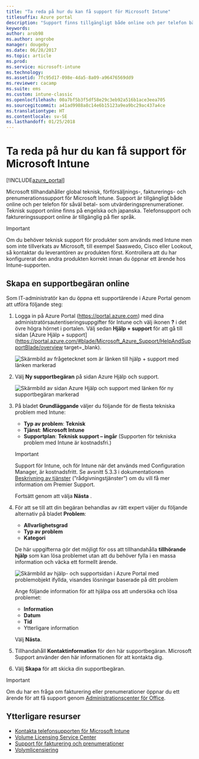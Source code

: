 ```yaml
---
title: "Ta reda på hur du kan få support för Microsoft Intune"
titlesuffix: Azure portal
description: "Support finns tillgängligt både online och per telefon både för betal- och utvärderingsprenumerationer.\""
keywords: 
author: arob98
ms.author: angrobe
manager: dougeby
ms.date: 06/28/2017
ms.topic: article
ms.prod: 
ms.service: microsoft-intune
ms.technology: 
ms.assetid: 7fc95d17-098e-4da5-8a09-a96476569dd9
ms.reviewer: cacamp
ms.suite: ems
ms.custom: intune-classic
ms.openlocfilehash: 00a7bf5b3f5df58e29c3eb92a516b1ace3eea705
ms.sourcegitcommit: a41ad9988a8c14e6b15123a9ea9bc29ac437a4ce
ms.translationtype: HT
ms.contentlocale: sv-SE
ms.lasthandoff: 01/25/2018
---
```

# <a name="how-to-get-support-for-microsoft-intune"></a>Ta reda på hur du kan få support för Microsoft Intune

[!INCLUDE[azure_portal](./includes/note-for-both-portals.md)]

Microsoft tillhandahåller global teknisk, förförsäljnings-, fakturerings- och prenumerationssupport för Microsoft Intune. Support är tillgängligt både online och per telefon för såväl betal- som utvärderingsprenumerationer. Teknisk support online finns på engelska och japanska. Telefonsupport och faktureringssupport online är tillgänglig på fler språk.

>[!IMPORTANT]
> Om du behöver teknisk support för produkter som används med Intune men som inte tillverkats av Microsoft, till exempel Saaswedo, Cisco eller Lookout, så kontaktar du leverantören av produkten först. Kontrollera att du har konfigurerat den andra produkten korrekt innan du öppnar ett ärende hos Intune-supporten.

## <a name="create-an-online-support-ticket"></a>Skapa en supportbegäran online

Som IT-administratör kan du öppna ett supportärende i Azure Portal genom att utföra följande steg:

1. Logga in på Azure Portal (https://portal.azure.com) med dina administratörsautentiseringsuppgifter för Intune och välj ikonen **?** i det övre högra hörnet i portalen. Välj sedan **Hjälp + support** för att gå till sidan [Azure Hjälp + support](https://portal.azure.com/#blade/Microsoft_Azure_Support/HelpAndSupportBlade/overview target=_blank).

    ![Skärmbild av frågetecknet som är länken till hjälp + support med länken markerad](./media/azure-get-support.png)

2. Välj **Ny supportbegäran** på sidan Azure Hjälp och support.

    ![Skärmbild av sidan Azure Hjälp och support med länken för ny supportbegäran markerad](./media/azure-support-ticket-link.png)
3. På bladet **Grundläggande** väljer du följande för de flesta tekniska problem med Intune:
    - **Typ av problem**: **Teknisk**
    - **Tjänst**: **Microsoft Intune**
    - **Supportplan**: **Teknisk support – ingår** (Supporten för tekniska problem med Intune är kostnadsfri.)

    >[!IMPORTANT]
    >Support för Intune, och för Intune när det används med Configuration Manager, är kostnadsfritt. Se avsnitt 5.3.3 i dokumentationen [Beskrivning av tjänster](https://www.microsoft.com/microsoftservices/services-list.aspx) (”rådgivningstjänster”) om du vill få mer information om Premier Support.

    Fortsätt genom att välja **Nästa** .
4. För att se till att din begäran behandlas av rätt expert väljer du följande alternativ på bladet **Problem**:
    - **Allvarlighetsgrad**
    - **Typ av problem**
    - **Kategori**

    De här uppgifterna gör det möjligt för oss att tillhandahålla **tillhörande hjälp** som kan lösa problemet utan att du behöver fylla i en massa information och väcka ett formellt ärende.

    ![Skärmbild av hjälp- och supportsidan i Azure Portal med problemobjekt ifyllda, visandes lösningar baserade på ditt problem](./media/support-need-solutions.png)

    Ange följande information för att hjälpa oss att undersöka och lösa problemet:
    -   **Information**
    - **Datum**
    - **Tid**
    - Ytterligare information

    Välj **Nästa**.
5. Tillhandahåll **Kontaktinformation** för den här supportbegäran. Microsoft Support använder den här informationen för att kontakta dig.
6. Välj **Skapa** för att skicka din supportbegäran.

>[!IMPORTANT]
>Om du har en fråga om fakturering eller prenumerationer öppnar du ett ärende för att få support genom [Administrationscenter för Office](https://portal.office.com/Support/SupportEntry.aspx).

## <a name="additional-resources"></a>Ytterligare resurser
- [Kontakta telefonsupporten för Microsoft Intune](phone-support-contact.md)
- [Volume Licensing Service Center](http://go.microsoft.com/fwlink/p/?LinkID=282016)
- [Support för fakturering och prenumerationer](https://support.office.com/article/Contact-Office-365-for-business-support-Admin-Help-32a17ca7-6fa0-4870-8a8d-e25ba4ccfd4b)
- [Volymlicensiering](http://go.microsoft.com/fwlink/p/?LinkID=282015)
